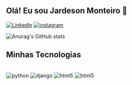 ## Olá! Eu sou Jardeson Monteiro 🤚

[![Linkedln](https://img.shields.io/badge/LinkedIn-0077B5?style=for-the-badge&logo=linkedin&logoColor=white)](https://www.linkedin.com/in/jardeson-monteiro-a9a069185/)
[![instagram](https://img.shields.io/badge/Instagram-E4405F?style=for-the-badge&logo=instagram&logoColor=white)](https://www.instagram.com/jardeson__monteiro/)

![Anurag's GitHub stats](https://github-readme-stats.vercel.app/api?username=JardesonEngCivil&show_icons=true&theme=merko)

## Minhas Tecnologias

<div style = "display: inline_block"> <br/>
    <img align = "center" alt = "python" src= "https://img.shields.io/badge/Python-14354C?style=for-the-badge&logo=python&logoColor=white" />
    <img align = "center" alt = "django" src= "https://img.shields.io/badge/Django-092E20?style=for-the-badge&logo=django&logoColor=white" />
    <img align = "center" alt = "html5" src= "https://img.shields.io/badge/HTML5-E34F26?style=for-the-badge&logo=html5&logoColor=white" />
    <img align = "center" alt = "html5" src= "https://img.shields.io/badge/CSS3-1572B6?style=for-the-badge&logo=css3&logoColor=white" />

</div>
